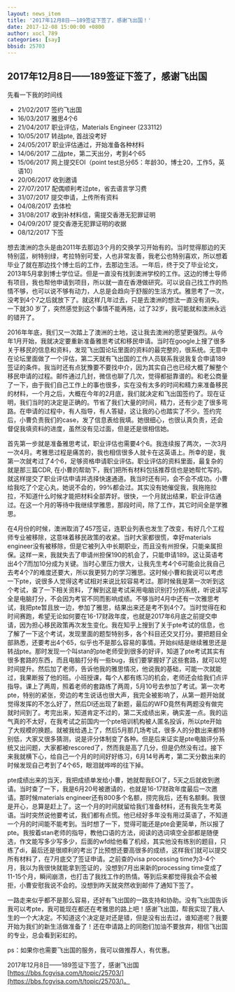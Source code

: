 ```yaml
---
layout: news_item
title: '2017年12月8日——189签证下签了，感谢飞出国！'
date: 2017-12-08 15:00:00 +0800
author: xocl_789 
categories: [say]
bbsid: 25703
---
```


## 2017年12月8日——189签证下签了，感谢飞出国

先看一下我的时间线

- 21/02/2017 签约飞出国
- 16/03/2017 雅思4个6
- 21/04/2017 职业评估，Materials Engineer (233112)
- 10/05/2017 转战pte, 首战没考好
- 24/05/2017 职业评估通过，开始准备各种材料
- 14/06/2017 二战pte，第二天出分，考到4个65
- 15/06/2017 网上提交EOI（point test总分65：年龄30，博士20，工作5，英语10）
- 20/06/2017 收到邀请
- 27/07/2017 配偶顺利考过pte，省去语言学习费
- 31/07/2017 提交申请，上传所有资料
- 04/08/2017 去体检
- 31/08/2017 收到补材料信，需提交香港无犯罪证明
- 04/09/2017 提交香港无犯罪证明的收据
- 08/12/2017 下签

想去澳洲的念头是由2011年去那边3个月的交换学习开始有的。当时觉得那边的天特别蓝，树特别绿，考拉特别可爱，人也非常友善，我老公也特别喜欢，所以想着毕业了就在那边找个博士后的工作，去那边生活。一年后，终于交了毕业论文，2013年5月拿到博士学位证。但是一直没有找到澳洲学校的工作。这边的博士导师有项目，我也帮他申请到项目，所以就一直在香港做研究。可以说自己找工作的热情不够，也可以说不够有动力，人总是会趋向于舒服的生活方式。雅思考了一次，没考到4个7之后就放下了。就这样几年过去，只是去澳洲的想法一直没有消失。一下就30 岁了，突然感觉到这个事情不能再拖，过了32岁，我可能就和澳洲永远的错开了。

2016年年底，我们又一次踏上了澳洲的土地，这让我去澳洲的愿望更强烈。从今年1月开始，我就决定要重新准备雅思考试和移民申请。当时在google上搜了很多关于移民的信息和资料，发现飞出国论坛里面的资料的最完整的，很系统。无意中在论坛里面做了一个评估，第二天就有飞出国的工作人员联系我说我复合申请189签证的条件。我当时还有点犹豫要不要找中介，因为其实自己也已经大概了解整个移民申请的过程。邮件通过几封，微信也聊了几次，觉得都挺靠谱的。和老公商量了一下，由于我们自己工作上的事也很多，实在没有太多的时间和精力来准备移民的材料，一个月之后，大概在今年的2月底，我们就决定和飞出国签约了。现在证明，我们当时的决定是正确的。节省了我们大量的时间，精力，还有少走了很多弯路。在申请的过程中，有人指导，有人答疑，这让我的心也踏实了不少。签约完后，小曹负责我们的case，发了信息表给我填。她很细心，也很认真负责，还会督促我填资料的进度，虽然没有见过面，但是还是很相信她。

首先第一步就是准备雅思考试，职业评估也需要4个6。我连续报了两次，一次3月一次4月。考雅思过程是痛苦的，我也相信很多人就卡在这英语上。所幸的是，我第一次就考过了4个6，足够资格申请职业评估。职业评估的资料里面，最复杂的就是那三篇CDR, 在小曹的帮助下，我们把所有材料包括推荐信也是她帮忙写的。就这样提交了职业评估申请并选择快速通道。我当时还有问，会不会不成功。小曹给我吃了个定心丸，她说不会的，99%都会过。其实没有她催促我，我拖拖拉拉，不知道什么时候才能把材料全部弄好。很快，一个月就出结果，职业评估通过。在这一个月的等待中我继续学雅思，那段时间，除了工作，其它时间全是学雅思。

在4月份的时候，澳洲取消了457签证，连职业列表也发生了改变，有好几个工程师专业被移除，这意味着移民政策的收紧。当时大家都很慌，幸好materials engineer没有被移除，但是它被列入中长期职业，而且没有州担保，只能亲属担保。这样一来，我就失去了申请州担保190的机会了，只能申请189。这让英语考出4个7而加10分成为关键。当时心里压力很大，让我先生考4个6可能会比我自己去考4个7的难度还要大，所以我更努力的学习雅思。这时候小曹和我说可以考虑一下pte，说很多人觉得这考试相对来说比较容易考过。那时候我是第一次听到这个考试，查了一下相关资料，了解到这是考试采用电脑识别打分的系统，听说读写全是电脑打分，不会因为考官不同而影响成绩。不够当时4月中还有一次雅思考试，我把pte暂且放一边，参加了雅思，结果出来还是考不到4个7。当时觉得在和时间赛跑，希望无论如何要在16-17财政年度，也就是2017年6月底之前提交申请，因为担心移民政策再次发生变化。我在知乎上搜到了关于pte考试的信息，也了解了一下这个考试，发现里面的题型特别多，各个科目还交叉打分。要把题目全部熟悉，还要考出4个65，似乎也不是那么容易的事情。开始纠结是继续雅思还是转战pte。那时发现一个叫stan的pte老师受到很多的好评，知道了pte考试其实有很多套路的东西，而且电脑打分有一些bug，我们要掌握好了这些套路，就可以短时间提升。然后加了老师，告诉他我的雅思情况，他说我的基础，可能一次就能过，我果断报了他的班。小班授课，每个人都有练习的机会，老师还会给我们点评指导。课上了两周，照着老师的套路练了两周，5月10号去参加了考试。第一次考pte，特别的紧张，旁边的考生说话也很大声，我完全被影响了，从第一题开始就觉得发挥的不怎么好了，然后DI还出现了新题，最后的WFD竟然有两题没有做完就时间到了。考完出来，知道肯定不过的，第二天成绩出来，确实差一点。我的运气真的不太好，在我考试之前国内一个pte培训机构被人匿名投诉，所以pte开始了大规模的换题。就被我给遇上了，然后5月那几场考试，很多人的分数出来都特别低，大家又很多猜测，说是评分体制变了各种。但是后来证实是pte电脑评分系统又出问题，大家都被rescored了，然而我是高了几分，但是仍然没有过。接下来我就横下心，给自己一个月的时间好好练习，6月14号再考，第二天分数出来的时候发现自己考到了4个65，眼泪就哗哗的往下掉。

pte成绩出来的当天，我把成绩单发给小曹，她就帮我EOI了，5天之后就收到邀请。当时查了一下，我是6月20号被邀请的，也就是16-17财政年度最后一次邀请。那时候materials engineer还有800多个名额，捞完我后，还有名额剩。我很是开心，总算是赶上了。这一个月的时间就留给我们准备材料，还有我先生考英语。当时突然说他要考试，我们都有点慌。他已经好多年没有用过英语了，不知道一个月的时间能不能考到。当时想了一下，觉得可能还是pte会更简单，所以报了pte。我按着stan老师的指导，教他口语的方法，阅读的选词填空全部都是随便选，作文能写多少写多少，后面的wfd给他看了机经，其实他没有练别的题目，只练了di，最后还是很顺利的考出了比预想还要高很多的成绩，这样我们就可以提交所有材料了，在7月底交了签证申请。之前查的visa processing time为3-4个月，我以为我很快就能拿到签证的，没想到7月出来新的processing time变成了11-15个月，瞬间崩溃，也打击了我找工作的热情。等到后来都觉得我会不会被拒，小曹安慰我说不会的。没想到昨天就突然收到邮件了通知下签了。

一路走来似乎都不是那么容易，还好有飞出国的一路支持和协助。没有飞出国告诉我可以考pte，我可能现在都还在考雅思的路上吧！感谢飞出国，帮我实现了我人生的一个大决定。不知道这个决定是对还是错，但是没有出去过，谁知道呢？我要开始为我们的新生活做准备了！还在申请路上的同胞们加油不要放弃，相信飞出国的专业，总会看到彩虹的。

ps：如果你也需要飞出国的服务，我可以做推荐人，有优惠。

2017年12月8日——189签证下签了，感谢飞出国 [https://bbs.fcgvisa.com/t/topic/25703/](https://bbs.fcgvisa.com/t/topic/25703/)。